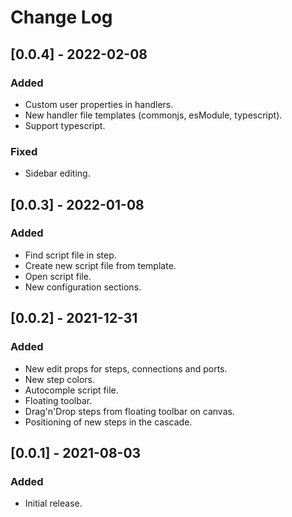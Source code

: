 # Change Log

## [0.0.4] - 2022-02-08
### Added
- Custom user properties in handlers.
- New handler file templates (commonjs, esModule, typescript).
- Support typescript.
### Fixed
- Sidebar editing.

## [0.0.3] - 2022-01-08
### Added
- Find script file in step.
- Create new script file from template.
- Open script file.
- New configuration sections.

## [0.0.2] - 2021-12-31
### Added
- New edit props for steps, connections and ports.
- New step colors.
- Autocomple script file.
- Floating toolbar.
- Drag'n'Drop steps from floating toolbar on canvas.
- Positioning of new steps in the cascade.

## [0.0.1] - 2021-08-03
### Added
- Initial release.
